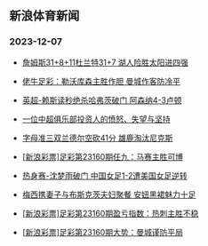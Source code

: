 ## 新浪体育新闻 
### 2023-12-07

+ [詹姆斯31+8+11杜兰特31+7 湖人险胜太阳进四强](https://sports.sina.com.cn/basketball/nba/2023-12-06/doc-imzxaefu5859561.shtml)

+ [佬牛足彩：勒沃库森主胜作胆  曼城作客防冷平](https://sports.sina.com.cn/l/2023-12-06/doc-imzwztsf9554520.shtml)

+ [英超-赖斯读秒绝杀哈弗茨破门 阿森纳4-3卢顿](https://sports.sina.com.cn/g/pl/2023-12-06/doc-imzwzpki9658321.shtml)

+ [一位中超俱乐部投资人的愤怒、失望与坚持](https://sports.sina.com.cn/china/2023-12-06/doc-imzwztse2790690.shtml)

+ [字母准三双兰德尔空砍41分 雄鹿淘汰尼克斯](https://sports.sina.com.cn/basketball/nba/2023-12-06/doc-imzwzxya2689487.shtml)

+ [[新浪彩票]足彩第23160期任九：马赛主胜可博](https://sports.sina.com.cn/l/2023-12-06/doc-imzwzpkf0710378.shtml)

+ [热身赛-沈梦雨破门 中国女足1-2遭美国女足逆转](https://sports.sina.com.cn/china/womenfootballs/2023-12-06/doc-imzwzxyc9466534.shtml)

+ [梅西携妻子与布斯克茨夫妇聚餐 安妞黑裙魅力十足](https://sports.sina.com.cn/global/others/2023-12-06/doc-imzwztry6070153.shtml)

+ [[新浪彩票]足彩第23160期盈亏指数：热刺主胜不稳](https://sports.sina.com.cn/l/2023-12-06/doc-imzwzpkh2881927.shtml)

+ [[新浪彩票]足彩第23160期大势：曼城谨防平局](https://sports.sina.com.cn/l/2023-12-06/doc-imzwzpkf0710212.shtml)

